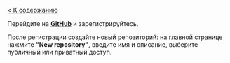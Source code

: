 [< К содержанию](./readme.md)

Перейдите на [**GitHub**](./https://github.com/v) и зарегистрируйтесь.

После регистрации создайте новый репозиторий: на главной странице нажмите **"New repository"**, введите имя и описание, выберите публичный или приватный доступ.